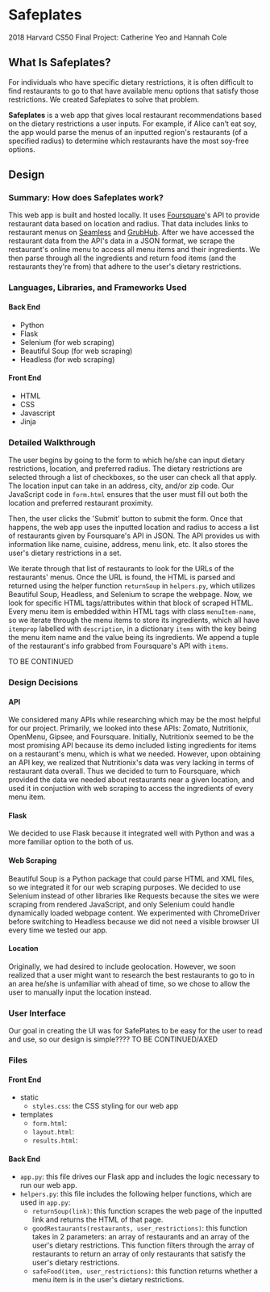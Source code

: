 # Safeplates
2018 Harvard CS50 Final Project: Catherine Yeo and Hannah Cole

## What Is Safeplates?
For individuals who have specific dietary restrictions, it is often difficult to find restaurants to go to that have available menu options that satisfy those restrictions. We created Safeplates to solve that problem.

**Safeplates** is a web app that gives local restaurant recommendations based on the dietary restrictions a user inputs. For example, if Alice can’t eat soy, the app would parse the menus of an inputted region's restaurants (of a specified radius) to determine which restaurants have the most soy-free options. 

## Design

### Summary: How does Safeplates work?
This web app is built and hosted locally. It uses [Foursquare](https://developer.foursquare.com/)'s API to provide restaurant data based on location and radius. That data includes links to restaurant menus on [Seamless](https://www.seamless.com/) and [GrubHub](https://www.grubhub.com/). After we have accessed the restaurant data from the API's data in a JSON format, we scrape the restaurant's online menu to access all menu items and their ingredients. We then parse through all the ingredients and return food items (and the restaurants they're from) that adhere to the user's dietary restrictions. 

### Languages, Libraries, and Frameworks Used

#### Back End
* Python
* Flask
* Selenium (for web scraping)
* Beautiful Soup (for web scraping)
* Headless (for web scraping)

#### Front End
* HTML
* CSS
* Javascript
* Jinja

### Detailed Walkthrough
The user begins by going to the form to which he/she can input dietary restrictions, location, and preferred radius. The dietary restrictions are selected through a list of checkboxes, so the user can check all that apply. The location input can take in an address, city, and/or zip code. Our JavaScript code in `form.html` ensures that the user must fill out both the location and preferred restaurant proximity.

Then, the user clicks the 'Submit' button to submit the form. Once that happens, the web app uses the inputted location and radius to access a list of restaurants given by Foursquare's API in JSON. The API provides us with information like name, cuisine, address, menu link, etc. It also stores the user's dietary restrictions in a set.

We iterate through that list of restaurants to look for the URLs of the restaurants' menus. Once the URL is found, the HTML is parsed and returned using the helper function `returnSoup` in `helpers.py`, which utilizes Beautiful Soup, Headless, and Selenium to scrape the webpage. Now, we look for specific HTML tags/attributes within that block of scraped HTML. Every menu item is embedded within HTML tags with class `menuItem-name`, so we iterate through the menu items to store its ingredients, which all have `itemprop` labelled with `description`, in a dictionary `items` with the key being the menu item name and the value being its ingredients. We append a tuple of the restaurant's info grabbed from Foursquare's API with `items`.

TO BE CONTINUED

### Design Decisions

#### API
We considered many APIs while researching which may be the most helpful for our project. Primarily, we looked into these APIs: Zomato, Nutritionix, OpenMenu, Gipsee, and Foursquare. Initially, Nutritionix seemed to be the most promising API because its demo included listing ingredients for items on a restaurant's menu, which is what we needed. However, upon obtaining an API key, we realized that Nutritionix's data was very lacking in terms of restaurant data overall. Thus we decided to turn to Foursquare, which provided the data we needed about restaurants near a given location, and used it in conjuction with web scraping to access the ingredients of every menu item.

#### Flask
We decided to use Flask because it integrated well with Python and was a more familiar option to the both of us.

#### Web Scraping
Beautiful Soup is a Python package that could parse HTML and XML files, so we integrated it for our web scraping purposes. We decided to use Selenium instead of other libraries like Requests because the sites we were scraping from rendered JavaScript, and only Selenium could handle dynamically loaded webpage content.  We experimented with ChromeDriver before switching to Headless because we did not need a visible browser UI every time we tested our app.

#### Location
Originally, we had desired to include geolocation. However, we soon realized that a user might want to research the best restaurants to go to in an area he/she is unfamiliar with ahead of time, so we chose to allow the user to manually input the location instead.

### User Interface
Our goal in creating the UI was for SafePlates to be easy for the user to read and use, so our design is simple???? TO BE CONTINUED/AXED

### Files
#### Front End
* static
  * `styles.css`: the CSS styling for our web app 
* templates
  * `form.html`: 
  * `layout.html`: 
  * `results.html`: 

#### Back End
* `app.py`: this file drives our Flask app and includes the logic necessary to run our web app.
* `helpers.py`: this file includes the following helper functions, which are used in `app.py`:
  * `returnSoup(link)`: this function scrapes the web page of the inputted link and returns the HTML of that page.
  * `goodRestaurants(restaurants, user_restrictions)`: this function takes in 2 parameters: an array of restaurants and an array of the user's dietary restrictions. This function filters through the array of restaurants to return an array of only restaurants that satisfy the user's dietary restrictions.
  * `safeFood(item, user_restrictions)`: this function returns whether a menu item is in the user's dietary restrictions.